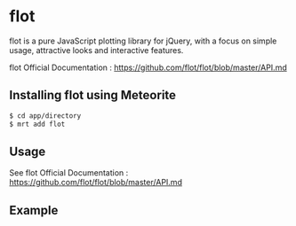 flot
====

flot is a pure JavaScript plotting library for jQuery, with a focus on simple usage, attractive looks and interactive features.

flot Official Documentation : https://github.com/flot/flot/blob/master/API.md

## Installing flot using Meteorite

``` sh
$ cd app/directory
$ mrt add flot
```

## Usage

See flot Official Documentation : https://github.com/flot/flot/blob/master/API.md

## Example

``` sh

```
